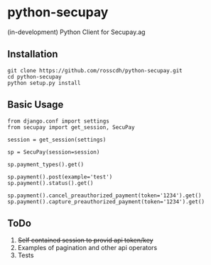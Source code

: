 python-secupay
=============

(in-development) Python Client for Secupay.ag


Installation
------------

```
git clone https://github.com/rosscdh/python-secupay.git
cd python-secupay
python setup.py install
```


## Basic Usage

```
from django.conf import settings
from secupay import get_session, SecuPay

session = get_session(settings)

sp = SecuPay(session=session)

sp.payment_types().get()

sp.payment().post(example='test')
sp.payment().status().get()

sp.payment().cancel_preauthorized_payment(token='1234').get()
sp.payment().capture_preauthorized_payment(token='1234').get()
```

ToDo
----

1. ~~Self contained session to provid api token/key~~
2. Examples of pagination and other api operators
3. Tests
